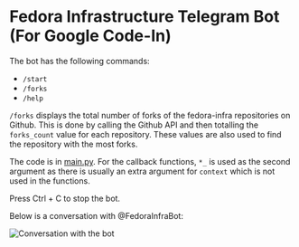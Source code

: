 # Fedora Infrastructure Telegram Bot (For Google Code-In)

The bot has the following commands: 
* `/start`
* `/forks`
* `/help`

`/forks` displays the total number of forks of the fedora-infra repositories on Github. This is done by calling the Github API and then totalling the `forks_count` value for each repository. These values are also used to find the repository with the most forks.

The code is in [main.py](https://github.com/suhas-arun/Google-Code-In/tree/master/Fedora-Telegram-Bot/main.py). For the callback functions, `*_` is used as the second argument as there is usually an extra argument for `context` which is not used in the functions.

Press Ctrl + C to stop the bot.


Below is a conversation with @FedoraInfraBot:

![Conversation with the bot](https://github.com/suhas-arun/Google-Code-In/tree/master/Fedora-Telegram-Bot/example.png)
